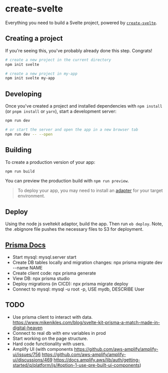 # create-svelte

Everything you need to build a Svelte project, powered by [`create-svelte`](https://github.com/sveltejs/kit/tree/master/packages/create-svelte).

## Creating a project

If you're seeing this, you've probably already done this step. Congrats!

```bash
# create a new project in the current directory
npm init svelte

# create a new project in my-app
npm init svelte my-app
```

## Developing

Once you've created a project and installed dependencies with `npm install` (or `pnpm install` or `yarn`), start a development server:

```bash
npm run dev

# or start the server and open the app in a new browser tab
npm run dev -- --open
```

## Building

To create a production version of your app:

```bash
npm run build
```

You can preview the production build with `npm run preview`.

> To deploy your app, you may need to install an [adapter](https://kit.svelte.dev/docs/adapters) for your target environment.

## Deploy

Using the node js sveltekit adaptor, build the app. Then run `eb deploy`. Note, the .ebignore file pushes the necessary files to S3 for deployment.

## [Prisma Docs](https://www.prisma.io/docs/getting-started/setup-prisma/start-from-scratch/relational-databases)

* Start mysql: mysql.server start 
* Create DB tables locally and migration changes: npx prisma migrate dev --name NAME
* Create client code: npx prisma generate
* View DB: npx prisma studio
* Deploy migrations (in CICD): npx prisma migrate deploy
* Connect to mysql: mysql -u root -p, USE mydb, DESCRIBE User

## TODO

* Use prisma client to interact with data. https://www.mikenikles.com/blog/svelte-kit-prisma-a-match-made-in-digital-heaven
* Connect to real db with env variables in prod
* Start working on the page structure.
* Hard code functionality with users.
* Amplify UI (with components https://github.com/aws-amplify/amplify-ui/issues/756 https://github.com/aws-amplify/amplify-ui/discussions/469 https://docs.amplify.aws/lib/auth/getting-started/q/platform/js/#option-1-use-pre-built-ui-components)